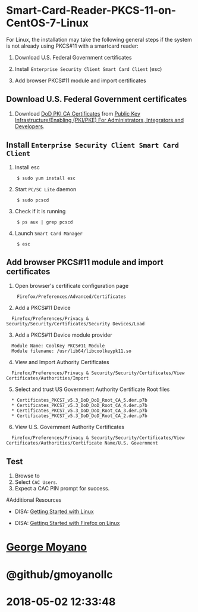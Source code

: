 # Smart-Card-Reader-PKCS-11-on-CentOS-7-Linux
For Linux, the installation may take the following general steps if the system is not already using PKCS#11 with a smartcard reader:

  1. Download U.S. Federal Government certificates
  
  2. Install `Enterprise Security Client Smart Card Client` (esc)
  
  3. Add browser PKCS#11 module and import certificates
  
## Download U.S. Federal Government certificates

  1. Download [DoD PKI CA Certificates](https://dl.cyber.mil/pki-pke/zip/certificates_pkcs7_DoD.zip) from [Public Key Infrastructure/Enabling (PKI/PKE) For Administrators, Integrators and Developers](https://cyber.mil/pki-pke/admins/).

## Install `Enterprise Security Client Smart Card Client`
  
  1. Install esc
```  
    $ sudo yum install esc
``` 
  2. Start `PC/SC Lite` daemon
```
    $ sudo pcscd
```
  3. Check if it is running 
```
    $ ps aux | grep pcscd
```
  4. Launch `Smart Card Manager`
```
    $ esc
```

## Add browser PKCS#11 module and import certificates

  1. Open browser's certificate configuration page
```
    Firefox/Preferences/Advanced/Certificates
```
  2. Add a PKCS#11 Device
  ```
    Firefox/Preferences/Privacy & Security/Security/Certificates/Security Devices/Load
  ```
  3. Add a PKCS#11 Device module provider
  ```
    Module Name: CoolKey PKCS#11 Module
    Module filename: /usr/lib64/libcoolkeypk11.so
  ```
  4. View and Import Authority Certificates
  ```
    Firefox/Preferences/Privacy & Security/Security/Certificates/View Certificates/Authorities/Import
  ```
  5. Select and trust US Government Authority Certificate Root files
  ```
    * Certificates_PKCS7_v5.3_DoD_DoD_Root_CA_5.der.p7b
    * Certificates_PKCS7_v5.3_DoD_DoD_Root_CA_4.der.p7b
    * Certificates_PKCS7_v5.3_DoD_DoD_Root_CA_3.der.p7b
    * Certificates_PKCS7_v5.3_DoD_DoD_Root_CA_2.der.p7b
  ```
  6. View U.S. Government Authority Certificates
  ```
    Firefox/Preferences/Privacy & Security/Security/Certificates/View Certificates/Authorities/Certificate Name/U.S. Government
  ```
## Test
  1. Browse to [](https://mattermost.cyberforce.site)
  2. Select `CAC Users`.
  3. Expect a CAC PIN prompt for success.
   
#Additional Resources

  * DISA: [Getting Started with Linux](http://iase.disa.mil/pki-pke/getting_started/Pages/linux.aspx)
  
  * DISA: [Getting Started with Firefox on Linux](http://iase.disa.mil/pki-pke/getting_started/Pages/linux-firefox.aspx)


# [George Moyano](https://onename.com/gmoyano)
# @github/gmoyanollc
# 2018-05-02 12:33:48 
